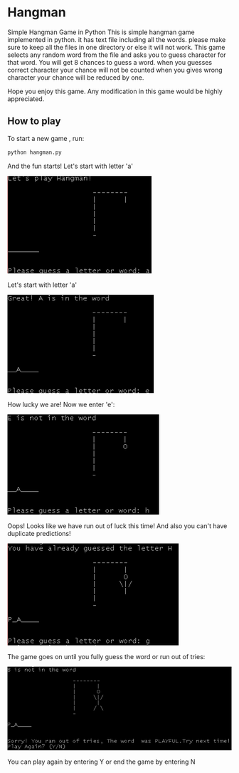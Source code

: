 # Hangman
Simple Hangman Game in Python
This is simple hangman game implemented in python.
it has text file including all the words.
please make sure to keep all the files in one directory or else it will not work.
This game selects any random word from the file and asks you to guess character for that word.
You will get 8 chances to guess a word.
when you guesses correct character your chance will not be counted when you gives wrong character your chance will be reduced by one.

Hope you enjoy this game. 
Any modification in this game would be highly appreciated.

## How to play
To start a new game , run:
```sh
python hangman.py
```

And the fun starts! Let's start with letter 'a'

![Step1](images/step1.png)

Let's start with letter 'a'

![Step2](images/step2.png)

How lucky we are! Now we enter 'e':

![Step3](images/step3.png)

Oops! Looks like we have run out of luck this time!
And also you can't have duplicate predictions!

![duplicate](images/step4.png)

The game goes on until you fully guess the word or run out of tries:

![end](images/step5.png)

You can play again by entering Y or end the game by entering N
